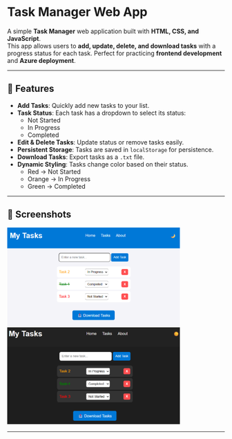 # Task Manager Web App

A simple **Task Manager** web application built with **HTML, CSS, and JavaScript**.  
This app allows users to **add, update, delete, and download tasks** with a progress status for each task. Perfect for practicing **frontend development** and **Azure deployment**.

---

## 🔹 Features

- **Add Tasks**: Quickly add new tasks to your list.  
- **Task Status**: Each task has a dropdown to select its status:
  - Not Started
  - In Progress
  - Completed  
- **Edit & Delete Tasks**: Update status or remove tasks easily.  
- **Persistent Storage**: Tasks are saved in `localStorage` for persistence.  
- **Download Tasks**: Export tasks as a `.txt` file.  
- **Dynamic Styling**: Tasks change color based on their status.  
  - Red → Not Started  
  - Orange → In Progress  
  - Green → Completed  

---

## 🔹 Screenshots

<img src="./assets/Light Mode.png" alt="Task Manager Screenshot - Light Mode" width="400"/> &nbsp; &nbsp; &nbsp;
<img src="./assets/Dark Mode.png" alt="Task Manager Screenshot - Dark Mode" width="400"/>

---